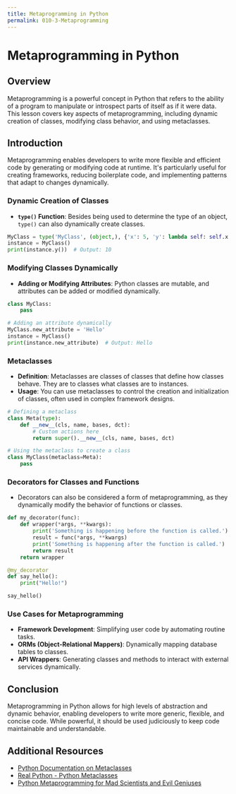 ```yaml
---
title: Metaprogramming in Python
permalink: 010-3-Metaprogramming
---
```


# Metaprogramming in Python

## Overview
Metaprogramming is a powerful concept in Python that refers to the ability of a program to manipulate or introspect parts of itself as if it were data. This lesson covers key aspects of metaprogramming, including dynamic creation of classes, modifying class behavior, and using metaclasses.

## Introduction

Metaprogramming enables developers to write more flexible and efficient code by generating or modifying code at runtime. It's particularly useful for creating frameworks, reducing boilerplate code, and implementing patterns that adapt to changes dynamically.

### Dynamic Creation of Classes

- **`type()` Function**: Besides being used to determine the type of an object, `type()` can also dynamically create classes.
  
```python
MyClass = type('MyClass', (object,), {'x': 5, 'y': lambda self: self.x + 5})
instance = MyClass()
print(instance.y())  # Output: 10
```

### Modifying Classes Dynamically

- **Adding or Modifying Attributes**: Python classes are mutable, and attributes can be added or modified dynamically.

```python
class MyClass:
    pass

# Adding an attribute dynamically
MyClass.new_attribute = 'Hello'
instance = MyClass()
print(instance.new_attribute)  # Output: Hello
```

### Metaclasses

- **Definition**: Metaclasses are classes of classes that define how classes behave. They are to classes what classes are to instances.
- **Usage**: You can use metaclasses to control the creation and initialization of classes, often used in complex framework designs.

```python
# Defining a metaclass
class Meta(type):
    def __new__(cls, name, bases, dct):
        # Custom actions here
        return super().__new__(cls, name, bases, dct)

# Using the metaclass to create a class
class MyClass(metaclass=Meta):
    pass
```

### Decorators for Classes and Functions

- Decorators can also be considered a form of metaprogramming, as they dynamically modify the behavior of functions or classes.

```python
def my_decorator(func):
    def wrapper(*args, **kwargs):
        print('Something is happening before the function is called.')
        result = func(*args, **kwargs)
        print('Something is happening after the function is called.')
        return result
    return wrapper

@my_decorator
def say_hello():
    print("Hello!")

say_hello()
```

### Use Cases for Metaprogramming

- **Framework Development**: Simplifying user code by automating routine tasks.
- **ORMs (Object-Relational Mappers)**: Dynamically mapping database tables to classes.
- **API Wrappers**: Generating classes and methods to interact with external services dynamically.

## Conclusion

Metaprogramming in Python allows for high levels of abstraction and dynamic behavior, enabling developers to write more generic, flexible, and concise code. While powerful, it should be used judiciously to keep code maintainable and understandable.

## Additional Resources

- [Python Documentation on Metaclasses](https://docs.python.org/3/reference/datamodel.html#customizing-class-creation)
- [Real Python - Python Metaclasses](https://realpython.com/python-metaclasses/)
- [Python Metaprogramming for Mad Scientists and Evil Geniuses](https://blog.ionelmc.ro/2015/02/09/understanding-python-metaclasses/)
